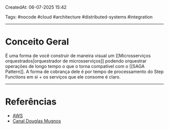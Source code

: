 CreatedAt: 06-07-2025 15:42

Tags: #nocode #cloud #architecture #distributed-systems #integration

---
# Conceito Geral
É uma forma de você construir de maneira visual um [[Microsserviços orquestrados|orquestrador de microsserviços]] podendo orquestrar operações de longo tempo o que o torna compatível com o [[SAGA Pattern]].
A forma de cobrança dele é por tempo de processamento do Step Functions em si + os serviços que ele consome é claro.

---
# Referências
- [AWS](https://aws.amazon.com/pt/step-functions/getting-started/)
- [Canal Douglas Mugnos](https://youtu.be/JOsBuXWYsG8?si=2oPVB4irub39oIGB)
